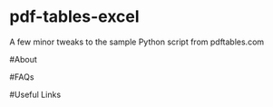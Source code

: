 # pdf-tables-excel
A few minor tweaks to the sample Python script from pdftables.com

#About




#FAQs



#Useful Links

